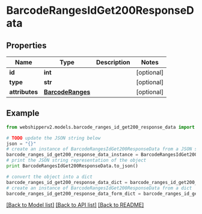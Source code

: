 # BarcodeRangesIdGet200ResponseData


## Properties
Name | Type | Description | Notes
------------ | ------------- | ------------- | -------------
**id** | **int** |  | [optional] 
**type** | **str** |  | [optional] 
**attributes** | [**BarcodeRanges**](BarcodeRanges.md) |  | [optional] 

## Example

```python
from webshipperv2.models.barcode_ranges_id_get200_response_data import BarcodeRangesIdGet200ResponseData

# TODO update the JSON string below
json = "{}"
# create an instance of BarcodeRangesIdGet200ResponseData from a JSON string
barcode_ranges_id_get200_response_data_instance = BarcodeRangesIdGet200ResponseData.from_json(json)
# print the JSON string representation of the object
print BarcodeRangesIdGet200ResponseData.to_json()

# convert the object into a dict
barcode_ranges_id_get200_response_data_dict = barcode_ranges_id_get200_response_data_instance.to_dict()
# create an instance of BarcodeRangesIdGet200ResponseData from a dict
barcode_ranges_id_get200_response_data_form_dict = barcode_ranges_id_get200_response_data.from_dict(barcode_ranges_id_get200_response_data_dict)
```
[[Back to Model list]](../README.md#documentation-for-models) [[Back to API list]](../README.md#documentation-for-api-endpoints) [[Back to README]](../README.md)


